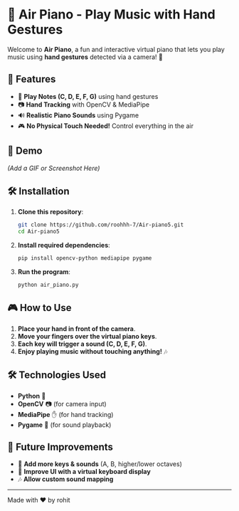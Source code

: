 # 🎹 Air Piano - Play Music with Hand Gestures

Welcome to **Air Piano**, a fun and interactive virtual piano that lets you play music using **hand gestures** detected via a camera! 🚀

## 🌟 Features
- 🎵 **Play Notes (C, D, E, F, G)** using hand gestures
- 📷 **Hand Tracking** with OpenCV & MediaPipe
- 🔊 **Realistic Piano Sounds** using Pygame
- 🎮 **No Physical Touch Needed!** Control everything in the air

## 📌 Demo
_(Add a GIF or Screenshot Here)_

## 🛠️ Installation
1. **Clone this repository**:
   ```bash
   git clone https://github.com/roohhh-7/Air-piano5.git
   cd Air-piano5
   ```
2. **Install required dependencies**:
   ```bash
   pip install opencv-python mediapipe pygame
   ```
3. **Run the program**:
   ```bash
   python air_piano.py
   ```

## 🎮 How to Use
1. **Place your hand in front of the camera**.
2. **Move your fingers over the virtual piano keys**.
3. **Each key will trigger a sound (C, D, E, F, G)**.
4. **Enjoy playing music without touching anything!** 🎶

## 🛠️ Technologies Used
- **Python** 🐍
- **OpenCV** 📷 (for camera input)
- **MediaPipe** ✋ (for hand tracking)
- **Pygame** 🎼 (for sound playback)

## 🚀 Future Improvements
- 🎹 **Add more keys & sounds** (A, B, higher/lower octaves)
- 🎨 **Improve UI with a virtual keyboard display**
- 🎶 **Allow custom sound mapping**


---
Made with ❤️ by rohit